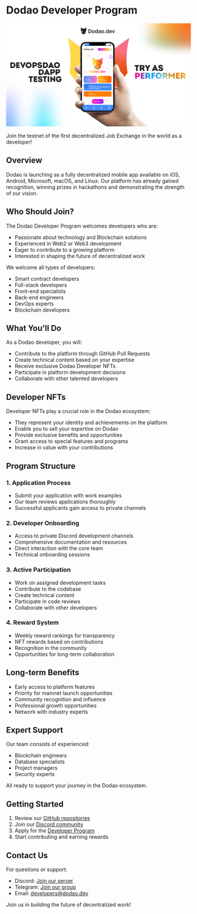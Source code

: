 # Dodao Developer Program

![Try as Performer](../img/try-as-performer-iphone.png)

Join the testnet of the first decentralized Job Exchange in the world as a developer!

## Overview

Dodao is launching as a fully decentralized mobile app available on iOS, Android, Microsoft, macOS, and Linux. Our platform has already gained recognition, winning prizes in hackathons and demonstrating the strength of our vision.

## Who Should Join?

The Dodao Developer Program welcomes developers who are:
- Passionate about technology and Blockchain solutions
- Experienced in Web2 or Web3 development
- Eager to contribute to a growing platform
- Interested in shaping the future of decentralized work

We welcome all types of developers:
- Smart contract developers
- Full-stack developers
- Front-end specialists
- Back-end engineers
- DevOps experts
- Blockchain developers

## What You'll Do

As a Dodao developer, you will:
- Contribute to the platform through GitHub Pull Requests
- Create technical content based on your expertise
- Receive exclusive Dodao Developer NFTs
- Participate in platform development decisions
- Collaborate with other talented developers

## Developer NFTs

Developer NFTs play a crucial role in the Dodao ecosystem:
- They represent your identity and achievements on the platform
- Enable you to sell your expertise on Dodao
- Provide exclusive benefits and opportunities
- Grant access to special features and programs
- Increase in value with your contributions

## Program Structure

### 1. Application Process
- Submit your application with work examples
- Our team reviews applications thoroughly
- Successful applicants gain access to private channels

### 2. Developer Onboarding
- Access to private Discord development channels
- Comprehensive documentation and resources
- Direct interaction with the core team
- Technical onboarding sessions

### 3. Active Participation
- Work on assigned development tasks
- Contribute to the codebase
- Create technical content
- Participate in code reviews
- Collaborate with other developers

### 4. Reward System
- Weekly reward rankings for transparency
- NFT rewards based on contributions
- Recognition in the community
- Opportunities for long-term collaboration

## Long-term Benefits

- Early access to platform features
- Priority for mainnet launch opportunities
- Community recognition and influence
- Professional growth opportunities
- Network with industry experts

## Expert Support

Our team consists of experienced:
- Blockchain engineers
- Database specialists
- Project managers
- Security experts

All ready to support your journey in the Dodao ecosystem.

## Getting Started

1. Review our [GitHub repositories](https://github.com/devopsdao)
2. Join our [Discord community](https://discord.gg/qJwsv45QTd)
3. Apply for the [Developer Program](https://www.devopsdao.com/developer-onboarding-application/)
4. Start contributing and earning rewards

## Contact Us

For questions or support:
- Discord: [Join our server](https://discord.gg/qJwsv45QTd)
- Telegram: [Join our group](https://t.me/dodao_group)
- Email: developers@dodao.dev

Join us in building the future of decentralized work!
